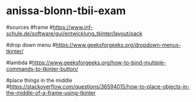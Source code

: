 # anissa-blonn-tbii-exam


#sources
#frame
#https://www.inf-schule.de/software/gui/entwicklung_tkinter/layout/pack

#drop down menu
#https://www.geeksforgeeks.org/dropdown-menus-tkinter/

#lambda
#https://www.geeksforgeeks.org/how-to-bind-multiple-commands-to-tkinter-button/

#place things in the middle
#https://stackoverflow.com/questions/36594015/how-to-place-objects-in-the-middle-of-a-frame-using-tkinter
